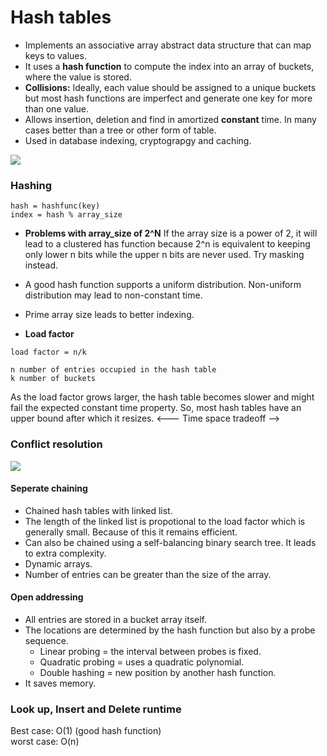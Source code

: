 # Hash tables

* Implements an associative array abstract data structure that can map keys to values.
* It uses a **hash function** to compute the index into an array of buckets, where the value is stored.
* **Collisions:** Ideally, each value should be assigned to a unique buckets but most hash functions are imperfect and generate one key for more than one value.
* Allows insertion, deletion and find in amortized **constant** time. In many cases better than a tree or other form of table.
* Used in database indexing, cryptograpgy and caching.

![](https://alpingi.com/wp-content/uploads/2018/02/AMCAT-Hash-Tables-Questions.jpg)

### Hashing
```
hash = hashfunc(key)
index = hash % array_size
```
* **Problems with array_size of 2^N** If the array size is a power of 2, it will lead to a clustered has function because 2^n is equivalent to keeping only lower n bits while the upper n bits are never used. Try masking instead.

* A good hash function supports a uniform distribution. Non-uniform distribution may lead to non-constant time.

* Prime array size leads to better indexing.

* **Load factor**
```
load factor = n/k

n number of entries occupied in the hash table
k number of buckets
```
As the load factor grows larger, the hash table becomes slower and might fail the expected constant time property. So, most hash tables have an upper bound after which it resizes. <--- Time space tradeoff -->

### Conflict resolution
![](https://www.researchgate.net/profile/Suzanne_Matthews/publication/221718847/figure/fig1/AS:340564944932864@1458208418309/nternal-hash-table-Our-hash-table-data-structure-for-the-phylogenetic-trees-shown-in.png)
#### Seperate chaining
* Chained hash tables with linked list.
* The length of the linked list is propotional to the load factor which
is generally small. Because of this it remains efficient.
* Can also be chained using a self-balancing binary search tree. It leads to extra complexity.
* Dynamic arrays.
* Number of entries can be greater than the size of the array.

#### Open addressing
* All entries are stored in a bucket array itself.
* The locations are determined by the hash function but also by a probe sequence.
	* Linear probing = the interval between probes is fixed.
	* Quadratic probing = uses a quadratic polynomial.
	* Double hashing = new position by another hash function.
* It saves memory.

### Look up, Insert and Delete runtime
Best case: O(1) (good hash function) \
worst case: O(n) 


